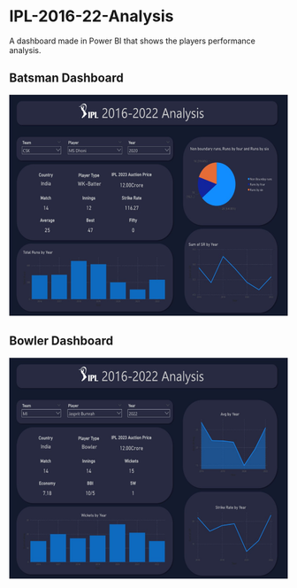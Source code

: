 # IPL-2016-22-Analysis

A dashboard made in Power BI that shows the players performance analysis.

## Batsman Dashboard
<img src="batsman_dashboard.png" height=400px>

## Bowler Dashboard
<img src="bowler_dashboard.png" height=400px>
